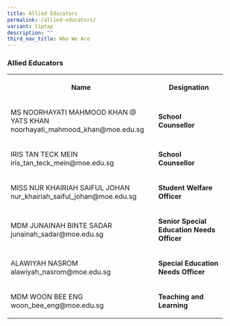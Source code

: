 ```yaml
---
title: Allied Educators
permalink: /allied-educators/
variant: tiptap
description: ""
third_nav_title: Who We Are
---
```

<h3><strong>Allied Educators</strong></h3>
<table style="minWidth: 50px">
<colgroup>
<col>
<col>
</colgroup>
<tbody>
<tr>
<th rowspan="1" colspan="1">
<p>Name</p>
</th>
<th rowspan="1" colspan="1">
<p>Designation</p>
</th>
</tr>
<tr>
<td rowspan="1" colspan="1">
<p>MS NOORHAYATI MAHMOOD KHAN @ YATS KHAN
<br>noorhayati_mahmood_khan@moe.edu.sg</p>
</td>
<td rowspan="1" colspan="1">
<p><strong>School Counsellor</strong>
</p>
</td>
</tr>
<tr>
<td rowspan="1" colspan="1">
<p>IRIS TAN TECK MEIN
<br>iris_tan_teck_mein@moe.edu.sg</p>
</td>
<td rowspan="1" colspan="1">
<p><strong>School Counsellor</strong>
</p>
</td>
</tr>
<tr>
<td rowspan="1" colspan="1">
<p>MISS NUR KHAIRIAH SAIFUL JOHAN
<br>nur_khairiah_saiful_johan@moe.edu.sg</p>
</td>
<td rowspan="1" colspan="1">
<p><strong>Student Welfare Officer</strong>
</p>
</td>
</tr>
<tr>
<td rowspan="1" colspan="1">
<p>MDM JUNAINAH BINTE SADAR
<br>junainah_sadar@moe.edu.sg</p>
</td>
<td rowspan="1" colspan="1">
<p><strong>Senior Special Education Needs Officer</strong>
</p>
</td>
</tr>
<tr>
<td rowspan="1" colspan="1">
<p>ALAWIYAH NASROM
<br>alawiyah_nasrom@moe.edu.sg</p>
</td>
<td rowspan="1" colspan="1">
<p><strong>Special Education Needs Officer</strong>
</p>
</td>
</tr>
<tr>
<td rowspan="1" colspan="1">
<p>MDM WOON BEE ENG
<br>woon_bee_eng@moe.edu.sg</p>
</td>
<td rowspan="1" colspan="1">
<p><strong>Teaching and Learning</strong>
</p>
</td>
</tr>
</tbody>
</table>
<p></p>